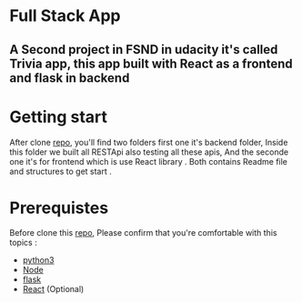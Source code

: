 # Full Stack App

## A Second project in FSND in udacity it's called Trivia app, this app built with React as a frontend and flask in backend

# Getting start

After clone [repo](https://github.com/abdulrahmanabdullah/trivia.git), you'll find two folders first one it's backend folder, Inside this folder we built all RESTApi also testing all these apis, And the seconde one it's for frontend which is use React library .
Both contains Readme file and structures to get start .

# Prerequistes

Before clone this [repo](https://github.com/abdulrahmanabdullah/trivia.git), Please confirm that you're comfortable with this topics :

- [python3](https://www.python.org/download/releases/3.0/)
- [Node](https://nodejs.org/en/)
- [flask](https://flask.palletsprojects.com/en/1.1.x/)
- [React](https://reactjs.org/) (Optional)
